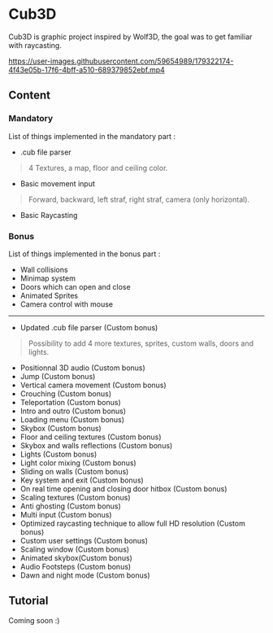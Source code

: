 # Cub3D

Cub3D is graphic project inspired by Wolf3D, the goal was to get familiar with raycasting.

https://user-images.githubusercontent.com/59654989/179322174-4f43e05b-17f6-4bff-a510-689379852ebf.mp4

## Content

### Mandatory
List of things implemented in the mandatory part :

- .cub file parser 
> 4 Textures, a map, floor and ceiling color.
- Basic movement input
> Forward, backward, left straf, right straf, camera (only horizontal).
- Basic Raycasting

### Bonus
List of things implemented in the bonus part :

- Wall collisions
- Minimap system
- Doors which can open and close
- Animated Sprites
- Camera control with mouse

___________________________

- Updated .cub file parser (Custom bonus)
> Possibility to add 4 more textures, sprites, custom walls, doors and lights.
- Positionnal 3D audio (Custom bonus)
- Jump (Custom bonus)
- Vertical camera movement (Custom bonus)
- Crouching (Custom bonus)
- Teleportation (Custom bonus)
- Intro and outro (Custom bonus)
- Loading menu (Custom bonus)
- Skybox (Custom bonus)
- Floor and ceiling textures (Custom bonus)
- Skybox and walls reflections (Custom bonus)
- Lights (Custom bonus)
- Light color mixing (Custom bonus)
- Sliding on walls (Custom bonus)
- Key system and exit (Custom bonus)
- On real time opening and closing door hitbox (Custom bonus)
- Scaling textures (Custom bonus)
- Anti ghosting (Custom bonus)
- Multi input (Custom bonus)
- Optimized raycasting technique to allow full HD resolution (Custom bonus)
- Custom user settings (Custom bonus)
- Scaling window (Custom bonus)
- Animated skybox(Custom bonus)
- Audio Footsteps (Custom bonus)
- Dawn and night mode (Custom bonus)

## Tutorial

Coming soon :)
